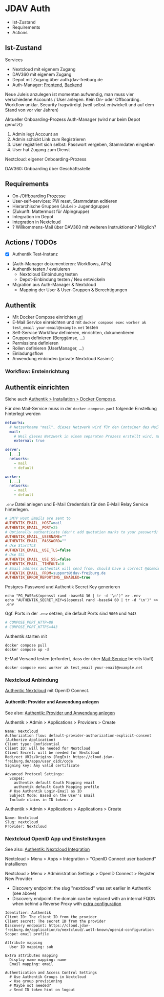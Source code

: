 # JDAV Auth

- Ist-Zustand
- Requirements
- Actions

## Ist-Zustand

Services

- Nextcloud mit eigenem Zugang
- DAV360 mit eigenem Zugang
- Depot mit Zugang über auth.jdav-freiburg.de
- Auth-Manager: [Frontend](https://github.com/voegtlel/auth-manager-frontend), [Backend](https://github.com/voegtlel/auth-manager-backend)

Neue Juleis anzulegen ist momentan aufwendig, man muss vier verschiedene Accounts / User anlegen.
Kein On- oder Offboarding.
Workflow unklar.
Security fragwürdigt (weil selbst entwickelt und auf dem Stand von vor vier Jahren)

Aktueller Onboarding-Prozess Auth-Manager (wird nur beim Depot genutzt):

1. Admin legt Account an
1. Admin schickt Link zum Registrieren
1. User registriert sich selbst: Passwort vergeben, Stammdaten eingeben
1. User hat Zugang zum Dienst

Nextcloud: eigener Onboarding-Prozess

DAV360: Onboarding über Geschäftsstelle

## Requirements

- On-/Offboarding Prozesse
- User-self-services: PW reset, Stammdaten editieren
- Hierarchische Gruppen (JuLei > Jugendgruppe)
- (Zukunft: Mattermost für Alpingruppe)
- Integration im Depot
- Integration in Nextcloud
- ? Willkommens-Mail über DAV360 mit weiteren Instruktionen? Möglich?

## Actions / TODOs

- [x] Authentik Test-Instanz
- (Auth-Manager dokumentieren: Workflows, APIs)
- Authentik testen / evaluieren
  - Nextcloud Einbindung testen
  - Depot-Einbindung testen / Neu entwickeln
- Migration aus Auth-Manager & Nextcloud
  - Mapping der User & User-Gruppen & Berechtigungen

## Authentik

- Mit Docker Compose einrichten [url](https://docs.goauthentik.io/docs/install-config/install/docker-compose)
- E-Mail Service einreichten und mit `docker compose exec worker ak test_email your-email@example.net` testen
- Self-Service Workflow definieren, einrichten, dokumentieren
- Gruppen definieren (Berggämse, ...)
- Permissions definieren
- Rollen definieren (UserManager, ...)
- Einladungsflow
- Anwendung einbinden (private Nextcloud Kasimir)

### Workflow: Ersteinrichtung



## Authentik einrichten

Siehe auch [Authentik > Installation > Docker Compose](https://docs.goauthentik.io/docs/install-config/install/docker-compose).

Für den Mail-Service muss in der `docker-compose.yaml` folgende Einstellung hinterlegt werden

```yaml
networks:
  # Netzerkname "mail", dieses Netzwerk wird für den Container des Mail-Services angelegt
  mail:
    # Weil dieses Netzwerk in einem separaten Prozess erstellt wird, muss es als "external" deklariert werden
    external: true

server:
  [...]
  networks:
    - mail
    - default

worker:
  [...]
  networks:
    - mail
    - default
```

`.env` Datei anlegen und E-Mail Credentials für den E-Mail Relay Service hinterlegen.

```ini
# SMTP Host Emails are sent to
AUTHENTIK_EMAIL__HOST=mail
AUTHENTIK_EMAIL__PORT=25
# Optionally authenticate (don't add quotation marks to your password)
AUTHENTIK_EMAIL__USERNAME=""
AUTHENTIK_EMAIL__PASSWORD=""
# Use StartTLS
AUTHENTIK_EMAIL__USE_TLS=false
# Use SSL
AUTHENTIK_EMAIL__USE_SSL=false
AUTHENTIK_EMAIL__TIMEOUT=10
# Email address authentik will send from, should have a correct @domain
AUTHENTIK_EMAIL__FROM=support@jdav-freiburg.de
AUTHENTIK_ERROR_REPORTING__ENABLED=true
```

Postgres-Password und Authentik Secret Key generieren

```shell
echo "PG_PASS=$(openssl rand -base64 36 | tr -d '\n')" >> .env
echo "AUTHENTIK_SECRET_KEY=$(openssl rand -base64 60 | tr -d '\n')" >> .env
```

Ggf. Ports in der `.env` setzen, die default Ports sind `9000` und `9443`

```ini
# COMPOSE_PORT_HTTP=80
# COMPOSE_PORT_HTTPS=443
```

Authentik starten mit

```shell
docker compose pull
docker compose up -d
```

E-Mail Versand testen (erfordert, dass der über [Mail-Service](https://github.com/jdav-freiburg/mail-relay) bereits läuft)

```shell
docker compose exec worker ak test_email your-email@example.net
```

### Nextcloud Anbindung

[Authentic Nextcloud](https://docs.goauthentik.io/integrations/services/nextcloud/) mit OpenID Connect.

#### Authentik: Provider und Anwendung anlegen

See also: [Authentik: Provider und Anwendung anlegen](https://docs.goauthentik.io/integrations/services/nextcloud/#provider-and-application)

Authentik > Admin > Applications > Providers > Create

```
Name: Nextcloud
Authorization flow: default-provider-authorization-explicit-consent (Authorize Application)
Client type: Confidential
Client ID: will be needed for Nextcloud
Client Secret: will be needed for Nextcloud
Redirect URIs/Origins (RegEx): https://cloud.jdav-freiburg.de/apps/user_oidc/code
Signing key: Any valid certificate

Advanced Protocol Settings:
  Scopes:
    authentik default Oauth Mapping email
    authentik default Oauth Mapping profile
  # Use Authentik Login-Email as ID
  Subject Mode: Based on the User's Email
  Include claims in ID token: ✔️
```

Authentik > Admin > Applications > Applications > Create

```
Name: Nextcloud
Slug: nextcloud
Provider: Nextcloud
```

### Nextcloud OpenID App und Einstellungen

See also: [Authentik: Nextcloud Integration](https://docs.goauthentik.io/integrations/services/nextcloud/#nextcloud-1)

Nextcloud > Menu > Apps > Integration > "OpenID Connect user backend" installieren

Nextcloud > Menu > Administration Settings > OpenID Connect > Register New Provider

- Discovery endpoint: the slug "nextcloud" was set earlier in Authentik (see above)
- Discovery endpoint: the domain can be replaced with an internal FQDN when behind a Reverse Proxy with [extra configuration](https://docs.goauthentik.io/integrations/services/nextcloud/#extra-configuration-when-running-behind-a-reverse-proxy)

```
Identifier: Authentik
Client ID: The client ID from the provider
Client secret: The secret ID from the provider
Discovery endpoint: https://cloud.jdav-freiburg.de/application/o/nextcloud/.well-known/openid-configuration
Scope: email profile

Attribute mapping
  User ID mapping: sub

Extra attributes mapping
  Display name mapping: name
  Email mapping: email

Authentication and Access Control Settings
  # Use Authentik Groups in Nextcloud
  ✔️ Use group provisioning
  # Maybe not needed?
  ✔️ Send ID token hint on logout
```

